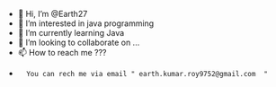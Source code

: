 - 👋 Hi, I’m @Earth27
- 👀 I’m interested in java programming 
- 🌱 I’m currently learning Java 
- 💞️ I’m looking to collaborate on ...
- 📫 How to reach me ???
-       You can rech me via email " earth.kumar.roy9752@gmail.com  "

<!---
Earth27/Earth27 is a ✨ special ✨ repository because its `README.md` (this file) appears on your GitHub profile.
You can click the Preview link to take a look at your changes.
--->
